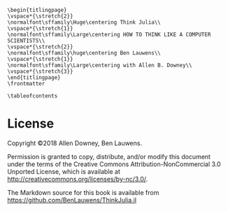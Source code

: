 ```@raw latex
\begin{titlingpage}
\vspace*{\stretch{2}}
\normalfont\sffamily\Huge\centering Think Julia\\
\vspace*{\stretch{1}}
\normalfont\sffamily\Large\centering HOW TO THINK LIKE A COMPUTER SCIENTISTS\\
\vspace*{\stretch{2}}
\normalfont\sffamily\huge\centering Ben Lauwens\\
\vspace*{\stretch{1}}
\normalfont\sffamily\Large\centering with Allen B. Downey\\
\vspace*{\stretch{3}}
\end{titlingpage}
\frontmatter

\tableofcontents
```

# License

Copyright ©2018 Allen Downey, Ben Lauwens.

Permission is granted to copy, distribute, and/or modify this document under the terms of the Creative Commons Attribution-NonCommercial 3.0 Unported
License, which is available at http://creativecommons.org/licenses/by-nc/3.0/.

The Markdown source for this book is available from https://github.com/BenLauwens/ThinkJulia.jl